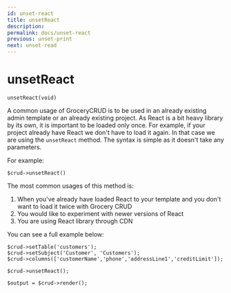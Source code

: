 ```yaml
---
id: unset-react
title: unsetReact
description: 
permalink: docs/unset-react
previous: unset-print
next: unset-read
---
```


# unsetReact


<pre><code class="language-php">unsetReact(void)</code></pre>
A common usage of GroceryCRUD is to be used in an already existing admin template or an already existing project. As React is a bit heavy library by its own, it is important to be loaded only once. For example, if your project already have React we don't have to load it again. In that case we are using the <code>unsetReact</code> method. The syntax is simple as it doesn't take any parameters. 

For example:
<pre><code class="language-php">$crud->unsetReact()</code></pre>

The most common usages of this method is:

<ol>
	<li>When you've already have loaded React to your template and you don't want to load it twice with Grocery CRUD</li>
        <li>You would like to experiment with newer versions of React</li>
        <li>You are using React library through CDN</li>
</ol>

You can see a full example below:
<pre><code class="language-php">$crud->setTable('customers');
$crud->setSubject('Customer', 'Customers');
$crud->columns(['customerName','phone','addressLine1','creditLimit']);

$crud->unsetReact();

$output = $crud->render();</code></pre>